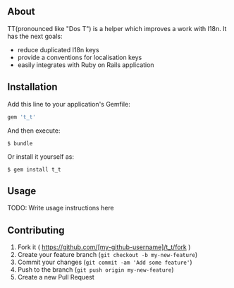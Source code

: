 ## About
TT(pronounced like "Dos T") is a helper which improves a work with I18n. It has the next goals:
  - reduce duplicated I18n keys
  - provide a conventions for localisation keys
  - easily integrates with Ruby on Rails application

## Installation

Add this line to your application's Gemfile:

```ruby
gem 't_t'
```

And then execute:

    $ bundle

Or install it yourself as:

    $ gem install t_t

## Usage

TODO: Write usage instructions here

## Contributing

1. Fork it ( https://github.com/[my-github-username]/t_t/fork )
2. Create your feature branch (`git checkout -b my-new-feature`)
3. Commit your changes (`git commit -am 'Add some feature'`)
4. Push to the branch (`git push origin my-new-feature`)
5. Create a new Pull Request
